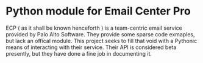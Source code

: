 Python module for Email Center Pro
==============

ECP ( as it shall be known henceforth ) is a team-centric email service provided by Palo Alto Software. They provide some sparse code exmaples, but lack an offical module. This project seeks to fill that void with a Pythonic means of interacting with their service. Their API is considered beta presently, but they have done a fine job in documenting it.